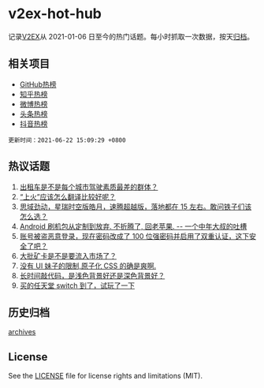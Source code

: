 # v2ex-hot-hub

 记录[V2EX](https://www.v2ex.com/)从 2021-01-06 日至今的热门话题。每小时抓取一次数据，按天[归档](archives)。
 
 ## 相关项目

- [GitHub热榜](https://github.com/lonnyzhang423/github-hot-hub)
- [知乎热榜](https://github.com/lonnyzhang423/zhihu-hot-hub)
- [微博热榜](https://github.com/lonnyzhang423/weibo-hot-hub)
- [头条热榜](https://github.com/lonnyzhang423/toutiao-hot-hub)
- [抖音热榜](https://github.com/lonnyzhang423/douyin-hot-hub)


 `更新时间：2021-06-22 15:09:29 +0800`

## 热议话题

1. [出租车是不是每个城市驾驶素质最差的群体？](https://www.v2ex.com/t/784977)
1. [“上火”应该怎么翻译比较好呢？](https://www.v2ex.com/t/784881)
1. [思域劲动，星瑞时空版皓月，速腾超越版，落地都在 15 左右。敢问铁子们该怎么选？](https://www.v2ex.com/t/784974)
1. [Android 刷机包从定制到放弃. 不折腾了, 回老苹果. -- 一个中年大叔的吐槽](https://www.v2ex.com/t/784982)
1. [账号被盗恶意登录，现在密码改成了 100 位强密码并启用了双重认证，这下安全了吧？](https://www.v2ex.com/t/784949)
1. [大批矿卡是不是要流入市场了？](https://www.v2ex.com/t/784880)
1. [没有 UI 妹子的限制,原子化 CSS 的确是爽啊.](https://www.v2ex.com/t/784909)
1. [长时间敲代码，是浅色背景好还是深色背景好？](https://www.v2ex.com/t/785006)
1. [买的任天堂 switch 到了，试玩了一下](https://www.v2ex.com/t/784843)

## 历史归档

[archives](archives)

## License

See the [LICENSE](LICENSE) file for license rights and limitations (MIT).
